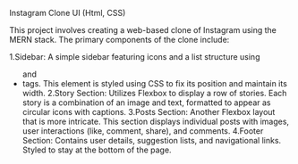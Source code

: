 Instagram Clone UI (Html, CSS)

This project involves creating a web-based clone of Instagram using the MERN stack. The primary components of the clone include:

1.Sidebar: A simple sidebar featuring icons and a list structure using <ul> and <li> tags. This element is styled using CSS to fix its position and maintain its width.
2.Story Section: Utilizes Flexbox to display a row of stories. Each story is a combination of an image and text, formatted to appear as circular icons with captions.
3.Posts Section: Another Flexbox layout that is more intricate. This section displays individual posts with images, user interactions (like, comment, share), and comments.
4.Footer Section: Contains user details, suggestion lists, and navigational links. Styled to stay at the bottom of the page.
